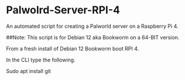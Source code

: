 # Palwolrd-Server-RPI-4
An automated script for creating a Palworld server on a Raspberry Pi 4.

##Note: This script is for Debian 12 aka Bookworm on a 64-BIT version.


From a fresh install of Debian 12 Bookworm boot RPI 4.

In the CLI type the following.

Sudo apt install git
